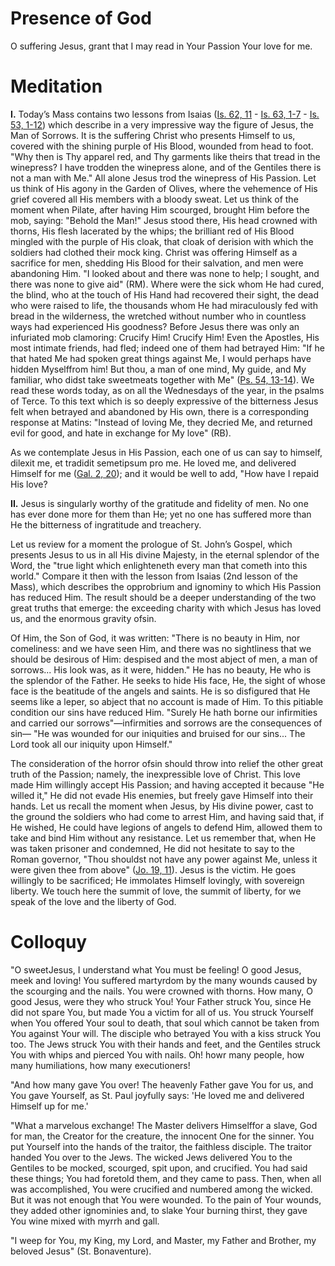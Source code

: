 # Presence of God

O suffering Jesus, grant that I may read in Your Passion Your love for me.

# Meditation

**I.** Today’s Mass contains two lessons from Isaias ([Is. 62, 11](https://vulgata.online/bible/Is.62?ed=DR2&vfn=DR2.Is.62.11:vs) - [Is. 63, 1-7](https://vulgata.online/bible/Is.63?ed=DR2&vfn=DR2.Is.63.1-7:vs) - [Is. 53, 1-12](https://vulgata.online/bible/Is.53?ed=DR2&vfn=DR2.Is.53.1-12:vs)) which describe in a very impressive way the figure of Jesus, the Man of Sorrows. It is the suffering Christ who presents Himself to us, covered with the shining purple of His Blood, wounded from head to foot. "Why then is Thy apparel red, and Thy garments like theirs that tread in the winepress? I have trodden the winepress alone, and of the Gentiles there is not a man with Me." All alone Jesus trod the winepress of His Passion. Let us think of His agony in the Garden of Olives, where the vehemence of His grief covered all His members with a bloody sweat. Let us think of the moment when Pilate, after having Him scourged, brought Him before the mob, saying: "Behold the Man!" Jesus stood there, His head crowned with thorns, His flesh lacerated by the whips; the brilliant red of His Blood mingled with the purple of His cloak, that cloak of derision with which the soldiers had clothed their mock king. Christ was offering Himself as a sacrifice for men, shedding His Blood for their salvation, and men were abandoning Him. "I looked about and there was none to help; I sought, and there was none to give aid" (RM). Where were the sick whom He had cured, the blind, who at the touch of His Hand had recovered their sight, the dead who were raised to life, the thousands whom He had miraculously fed with bread in the wilderness, the wretched without number who in countless ways had experienced His goodness? Before Jesus there was only an infuriated mob clamoring: Crucify Him! Crucify Him! Even the Apostles, His most intimate friends, had fled; indeed one of them had betrayed Him: "If he that hated Me had spoken great things against Me, I would perhaps have hidden Myselffrom him! But thou, a man of one mind, My guide, and My familiar, who didst take sweetmeats together with Me" ([Ps. 54, 13-14](https://vulgata.online/bible/Ps.54?ed=DR2&vfn=DR2.Ps.54.13-14:vs)). We read these words today, as on all the Wednesdays of the year, in the psalms of Terce. To this text which is so deeply expressive of the bitterness Jesus felt when betrayed and abandoned by His own, there is a corresponding response at Matins: "Instead of loving Me, they decried Me, and returned evil for good, and hate in exchange for My love" (RB).

As we contemplate Jesus in His Passion, each one of us can say to himself, dilexit me, et tradidit semetipsum pro me. He loved me, and delivered Himself for me ([Gal. 2, 20](https://vulgata.online/bible/Gal.2?ed=DR2&vfn=DR2.Gal.2.20:vs)); and it would be well to add, "How have I repaid His love?

**II.** Jesus is singularly worthy of the gratitude and fidelity of men. No one has ever done more for them than He; yet no one has suffered more than He the bitterness of ingratitude and treachery.

Let us review for a moment the prologue of St. John’s Gospel, which presents Jesus to us in all His divine Majesty, in the eternal splendor of the Word, the "true light which enlighteneth every man that cometh into this world." Compare it then with the lesson from Isaias (2nd lesson of the Mass), which describes the opprobrium and ignominy to which His Passion has reduced Him. The result should be a deeper understanding of the two great truths that emerge: the exceeding charity with which Jesus has loved us, and the enormous gravity ofsin.

Of Him, the Son of God, it was written: "There is no beauty in Him, nor comeliness: and we have seen Him, and there was no sightliness that we should be desirous of Him: despised and the most abject of men, a man of sorrows... His look was, as it were, hidden." He has no beauty, He who is the splendor of the Father. He seeks to hide His face, He, the sight of whose face is the beatitude of the angels and saints. He is so disfigured that He seems like a leper, so abject that no account is made of Him. To this pitiable condition our sins have reduced Him. "Surely He hath borne our infirmities and carried our sorrows"—infirmities and sorrows are the consequences of sin— "He was wounded for our iniquities and bruised for our sins... The Lord took all our iniquity upon Himself."

The consideration of the horror ofsin should throw into relief the other great truth of the Passion; namely, the inexpressible love of Christ. This love made Him willingly accept His Passion; and having accepted it because "He willed it," He did not evade His enemies, but freely gave Himself into their hands. Let us recall the moment when Jesus, by His divine power, cast to the ground the soldiers who had come to arrest Him, and having said that, if He wished, He could have legions of angels to defend Him, allowed them to take and bind Him without any resistance. Let us remember that, when He was taken prisoner and condemned, He did not hesitate to say to the Roman governor, "Thou shouldst not have any power against Me, unless it were given thee from above" ([Jo. 19, 11](https://vulgata.online/bible/Jo.19?ed=DR2&vfn=DR2.Jo.19.11:vs)). Jesus is the victim. He goes willingly to be sacrificed; He immolates Himself lovingly, with sovereign liberty. We touch here the summit of love, the summit of liberty, for we speak of the love and the liberty of God.

# Colloquy

"O sweetJesus, I understand what You must be feeling! O good Jesus, meek and loving! You suffered martyrdom by the many wounds caused by the scourging and the nails. You were crowned with thorns. How many, O good Jesus, were they who struck You! Your Father struck You, since He did not spare You, but made You a victim for all of us. You struck Yourself when You offered Your soul to death, that soul which cannot be taken from You against Your will. The disciple who betrayed You with a kiss struck You too. The Jews struck You with their hands and feet, and the Gentiles struck You with whips and pierced You with nails. Oh! howr many people, how many humiliations, how many executioners!

"And how many gave You over! The heavenly Father gave You for us, and You gave Yourself, as St. Paul joyfully says: 'He loved me and delivered Himself up for me.'

"What a marvelous exchange! The Master delivers Himselffor a slave, God for man, the Creator for the creature, the innocent One for the sinner. You put Yourself into the hands of the traitor, the faithless disciple. The traitor handed You over to the Jews. The wicked Jews delivered You to the Gentiles to be mocked, scourged, spit upon, and crucified. You had said these things; You had foretold them, and they came to pass. Then, when all was accomplished, You were crucified and numbered among the wicked. But it was not enough that You were wounded. To the pain of Your wounds, they added other ignominies and, to slake Your burning thirst, they gave You wine mixed with myrrh and gall.

"I weep for You, my King, my Lord, and Master, my Father and Brother, my beloved Jesus" (St. Bonaventure).
